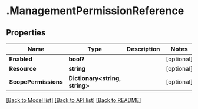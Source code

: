 # .ManagementPermissionReference
## Properties

Name | Type | Description | Notes
------------ | ------------- | ------------- | -------------
**Enabled** | **bool?** |  | [optional] 
**Resource** | **string** |  | [optional] 
**ScopePermissions** | **Dictionary&lt;string, string&gt;** |  | [optional] 

[[Back to Model list]](../README.md#documentation-for-models) [[Back to API list]](../README.md#documentation-for-api-endpoints) [[Back to README]](../README.md)

